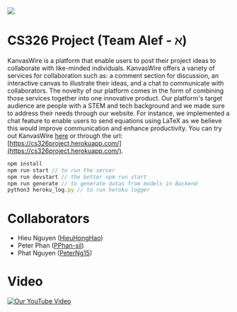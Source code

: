<img src="./demos/final/intro.gif">

# CS326 Project (Team Alef - ℵ)
KanvasWire is a platform that enable users to post their project ideas to collaborate with like-minded individuals. KanvasWire offers a variety of services for collaboration such as: a comment section for discussion, an interactive canvas to illustrate their ideas, and a chat to communicate with collaborators. The novelty of our platform comes in the form of combining those services together into one innovative product. Our platform's target audience are people with a STEM and tech background and we made sure to address their needs through our website. For instance, we implemented a chat feature to enable users to send equations using LaTeX as we believe this would improve communication and enhance productivity. You can try out KanvasWire [here](https://cs326project.herokuapp.com/) or through the url: [https://cs326project.herokuapp.com/](https://cs326project.herokuapp.com/). 

```javascript
npm install
npm run start // to run the server
npm run devstart // the better npm run start
npm run generate // to generate datas from models in Backend 
python3 heroku_log.py // to run heroku logger
```
# Collaborators
- Hieu Nguyen ([HieuHongHao](https://github.com/HieuHongHao))
- Peter Phan ([PPhan-sil](https://github.com/PPhan-sil/))
- Phat Nguyen ([PeterNg15](https://github.com/PeterNg15))

# Video
[![Our YouTube Video](https://img.youtube.com/vi/dAeupCuPvW8/0.jpg)](https://www.youtube.com/watch?v=dAeupCuPvW8)
